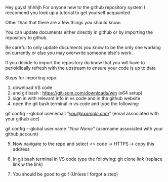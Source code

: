 Hey guys!
hhhhjh
For anyone new to the github repository system I reccomend you look up a tutorial to get yourself acquainted

Other than that there are a few things you should know:

You can update documents either directly in github or by importing the repository to github. 

Be careful to only update documents you know to be the only one working on currently or else you may overwrite someone else's work.

If you decide to import the repository do know that you will have to perioidically refresh with the upstream to ensure your code is up to date

Steps for importing repo:

1. download VS code 
2. and git bash : https://git-scm.com/downloads/win (x64 setup)
3. sign in with relevant info in vs code and in the github website
4. open the git bash terminal in vs code and type the following:

git config --global user.email *"you@example.com"* (email associated with your github acc)

git config --global user.name *"Your Name"* (username associated with your github account)

5. Now navigate to the repo and select <> code -> HTTPS -> copy this address

6. In git bash terminal in VS code type the following: git clone *link*
(replace link w the link)
7. You should be good to go ! (Unless I forgot a step)

